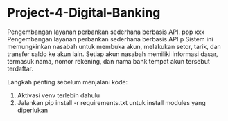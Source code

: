 # Project-4-Digital-Banking

Pengembangan layanan perbankan sederhana berbasis API.
ppp xxx
Pengembangan layanan perbankan sederhana berbasis API.p
Sistem ini memungkinkan nasabah untuk membuka akun, melakukan setor, tarik, dan transfer saldo ke akun lain. Setiap akun nasabah memiliki informasi dasar, termasuk nama, nomor rekening, dan nama bank tempat akun tersebut terdaftar.

Langkah penting sebelum menjalani kode:
1. Aktivasi venv terlebih dahulu
2. Jalankan pip install -r requirements.txt untuk install modules yang diperlukan 

